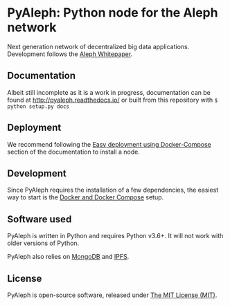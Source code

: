 # PyAleph: Python node for the Aleph network

Next generation network of decentralized big data applications. Development follows the [Aleph Whitepaper](https://github.com/moshemalawach/aleph-whitepaper).

## Documentation

Albeit still incomplete as it is a work in progress, documentation
can be found at http://pyaleph.readthedocs.io/ or 
built from this repository with `$ python setup.py docs`

## Deployment

We recommend following the 
[Easy deployment using Docker-Compose](https://pyaleph.readthedocs.io/en/latest/guides/docker-compose.html)
section of the documentation to install a node.

## Development

[//]: # (TODO update)
Since PyAleph requires the installation of a few dependencies, the easiest way to start is the
[Docker and Docker Compose](https://github.com/aleph-im/pyaleph/tree/master/deployment/docker-build)
setup.

## Software used

PyAleph is written in Python and requires Python v3.6+. It will not work with older versions of Python.

PyAleph also relies on [MongoDB](https://www.mongodb.com/) and [IPFS](https://ipfs.io/).

## License

PyAleph is open-source software, released under [The MIT License (MIT)](LICENSE.txt).
